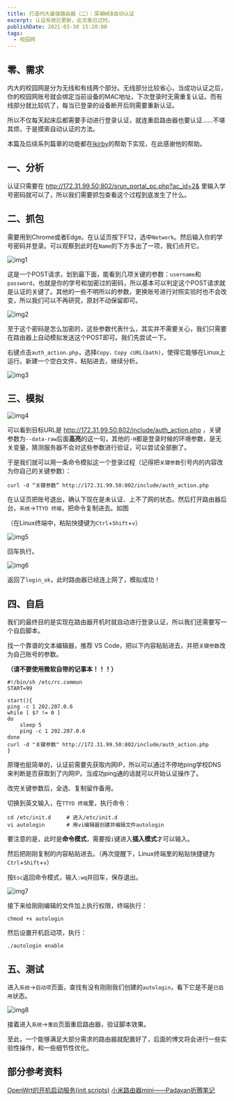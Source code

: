 ```yaml
---
title: 打造内大最强路由器（二）：深澜WEB自动认证
excerpt: 认证系统已更新，此文章已过时。
publishDate: 2021-03-30 15:20:00
tags:
  - 校园网
---
```


## 零、需求
内大的校园网是分为无线和有线两个部分。无线部分比较省心，当成功认证之后，你的校园网账号就会绑定当前设备的MAC地址，下次登录时无需重复认证。而有线部分就比较坑了，每当已登录的设备断开后则需要重新认证。

所以不仅每天起床后都需要手动进行登录认证，就连重启路由器也要认证……不堪其烦，于是摸索自动认证的方法。

本篇及后续系列篇章的功能都在[ikirby](https://ikirby.me/)的帮助下实现，在此感谢他的帮助。


## 一、分析
认证只需要在 http://172.31.99.50:802/srun_portal_pc.php?ac_id=2& 里输入学号密码就可以了，所以我们需要抓包查看这个过程到底发生了什么。


## 二、抓包
需要用到Chrome或者Edge。在认证页按下F12，选中```Network```。然后输入你的学号密码并登录。可以观察到此时在```Name```的下方多出了一项，我们点开它。

![img1](/img/blog2-img1.webp)

这是一个POST请求，划到最下面，能看到几项关键的参数：```username```和```password```，也就是你的学号和加密过的密码，所以基本可以判定这个POST请求就是认证的关键了。其他的一些不明所以的参数，更换账号进行对照实验时也不会改变，所以我们可以不再研究，原封不动保留即可。

![img2](/img/blog2-img2.webp)

至于这个密码是怎么加密的，这些参数代表什么，其实并不需要关心，我们只需要在路由器上自动模拟发送这个POST即可。我们先尝试一下。

右键点击```auth_action.php```，选择```Copy，Copy cURL(bath)```，使得它能够在Linux上运行。新建一个空白文件，粘贴进去，继续分析。

![img3](/img/blog2-img3.webp)


## 三、模拟

![img4](/img/blog2-img4.webp)

可以看到目标URL是 http://172.31.99.50:802/include/auth_action.php ，关键参数为```--data-raw```后面**高亮**的这一句，其他的```-H```都是登录时候的环境参数，是无关变量，猜测服务器不会对这些参数进行验证，可以尝试全部删了。

于是我们就可以用一条命令模拟这一个登录过程（记得把```关键参数```引号内的内容改为你自己的关键参数）：

```
curl -d “关键参数” http://172.31.99.50:802/include/auth_action.php
```

在认证页把账号退出，确认下现在是未认证、上不了网的状态。然后打开路由器后台，```系统```->```TTYD 终端```，把命令复制进去。如图

（在Linux终端中，粘贴快捷键为```Ctrl```+```Shift```+```v```）

![img5](/img/blog2-img5.webp)

回车执行。

![img6](/img/blog2-img6.webp)

返回了```login_ok```，此时路由器已经连上网了，模拟成功！


## 四、自启
我们的最终目的是实现在路由器开机时就自动进行登录认证，所以我们还需要写一个自启脚本。

找一个靠谱的文本编辑器，推荐 VS Code，把以下内容粘贴进去，并把```关键参数```改为自己账号的参数。

**（请不要使用微软自带的记事本！！！）**

```
#!/bin/sh /etc/rc.common
START=99

start(){
ping -c 1 202.207.0.6
while [ $? != 0 ]
do
	sleep 5
	ping -c 1 202.207.0.6
done
curl -d "关键参数" http://172.31.99.50:802/include/auth_action.php
}
```

原理也挺简单的，认证前需要先获取内网IP，所以可以通过不停地ping学校DNS来判断是否获取到了内网IP。当成功ping通的话就可以开始认证操作了。

改完关键参数后，全选、复制留作备用。

切换到英文输入，在```TTYD 终端```里，执行命令：

```
cd /etc/init.d     # 进入/etc/init.d
vi autologin       # 用vi编辑器创建并编辑文件autologin
```

要注意的是，此时是**命令模式**，需要按```i```键进入**插入模式**才可以输入。

然后把刚刚复制的内容粘贴进去。（再次提醒下，Linux终端里的粘贴快捷键为```Ctrl```+```Shift```+```v```）

按```Esc```返回命令模式，输入```:wq```并回车，保存退出。

![img7](/img/blog2-img7.webp)

接下来给刚刚编辑的文件加上执行权限，终端执行：

```
chmod +x autologin
```

然后设置开机启动项，执行：

```
./autologin enable
```


## 五、测试
进入```系统```->```启动项```页面，查找有没有刚刚我们创建的```autologin```，看下它是不是```已启用```状态。

![img8](/img/blog2-img8.webp)

接着进入```系统```->```重启```页面重启路由器，验证脚本效果。

至此，一个能够满足大部分需求的路由器就配置好了，后面的博文将会进行一些实验性操作，和一些细节性优化。


## 部分参考资料
[OpenWrt的开机启动服务(init scripts)](https://www.cnblogs.com/milton/p/6345621.html)
[小米路由器mini——Padavan折腾笔记](https://menyifan.com/2016/08/19/mini4/)